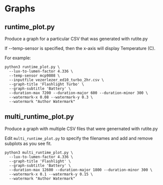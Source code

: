 # Graphs

## runtime_plot.py

Produce a graph for a particular CSV that was generated with rutite.py  

If --temp-sensor is specified, then the x-axis will display Temperature (C).  

For example:
```
python3 runtime_plot.py \
  --lux-to-lumen-factor 4.336 \
  --temp-sensor mcp9808 \
  --inputfile vezerlezer_ed10_turbo_2hr.csv \
  --graph-title 'Flashlight Turbo' \
  --graph-subtitle 'Battery' \
  --duration-max 7200 --duration-major 600 --duration-minor 300 \
  --watermark-x 0.08 --watermark-y 0.3 \
  --watermark "Author Watermark"
```

## multi_runtime_plot.py

Produce a graph with multiple CSV files that were genernated with rutite.py  

Edit `multi_runtime_plot.py` to specify the filenames and add and remove subplots as you see fit.   

```
python3 multi_runtime_plot.py \
  --lux-to-lumen-factor 4.336 \
  --graph-title 'Flashlight' \
  --graph-subtitle 'Battery' \
  --duration-max 12600 --duration-major 1800 --duration-minor 300 \
  --watermark-x 0.1 --watermark-y 0.15 \
  --watermark "Author Watermark"
```
